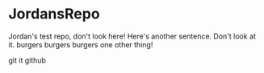# JordansRepo
Jordan's test repo, don't look here!
Here's another sentence. Don't look at it.
burgers burgers burgers
one other thing!

git it github